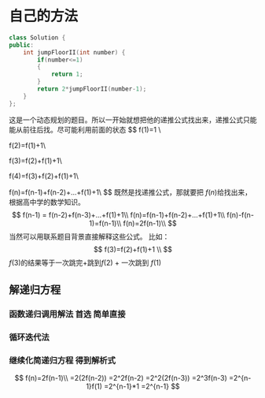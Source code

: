 # 自己的方法

```c++
class Solution {
public:
    int jumpFloorII(int number) {
        if(number<=1)
        {
            return 1;
        }
        return 2*jumpFloorII(number-1);
    }
};
```

这是一个动态规划的题目。所以一开始就想把他的递推公式找出来，递推公式只能能从前往后找。尽可能利用前面的状态
$$
f(1)=1 \\

f(2)=f(1)+1\\ 

f(3)=f(2)+f(1)+1\\

f(4)=f(3)+f(2)+f(1)+1\\

f(n)=f(n-1)+f(n-2)+...+f(1)+1\\
$$
既然是找递推公式，那就要把 $f(n)$给找出来，根据高中学的数学知识。
$$
f(n-1) = f(n-2)+f(n-3)+...+f(1)+1\\
f(n)=f(n-1)+f(n-2)+...+f(1)+1\\
f(n)-f(n-1)=f(n-1)\\
f(n)=2f(n-1)\\
$$
当然可以用联系题目背景直接解释这些公式。 比如： 
$$
f(3)=f(2)+f(1)+1 \\
$$
$f(3)$的结果等于一次跳完+跳到$f(2)$  + 一次跳到 $f(1)$

## 解递归方程

### 函数递归调用解法  首选  简单直接

### 循环迭代法 

### 继续化简递归方程 得到解析式

$$
f(n)=2f(n-1)\\
=2(2f(n-2))
=2^2f(n-2)
=2^2(2f(n-3))
=2^3f(n-3)
=2^{n-1}f(1)
=2^{n-1}*1
=2^{n-1}
$$

